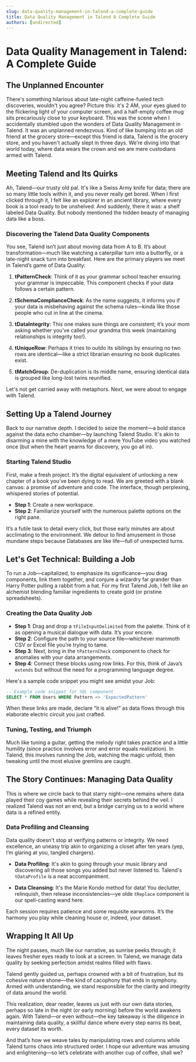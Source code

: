 ```yaml
---
slug: data-quality-management-in-talend-a-complete-guide
title: Data Quality Management in Talend A Complete Guide
authors: [undirected]
---
```



# Data Quality Management in Talend: A Complete Guide

## The Unplanned Encounter

There's something hilarious about late-night caffeine-fueled tech discoveries, wouldn't you agree? Picture this: it's 2 AM, your eyes glued to the flickering light of your computer screen, and a half-empty coffee mug sits precariously close to your keyboard. This was the scene when I accidentally stumbled upon the wonders of Data Quality Management in Talend. It was an unplanned rendezvous. Kind of like bumping into an old friend at the grocery store—except this friend is data, Talend is the grocery store, and you haven't actually slept in three days. We’re diving into that world today, where data wears the crown and we are mere custodians armed with Talend.

## Meeting Talend and Its Quirks

Ah, Talend—our trusty old pal. It's like a Swiss Army knife for data; there are so many little tools within it, and you never really get bored. When I first clicked through it, I felt like an explorer in an ancient library, where every book is a tool ready to be unshelved. And suddenly, there it was: a shelf labeled Data Quality. But nobody mentioned the hidden beauty of managing data like a boss.

### Discovering the Talend Data Quality Components

You see, Talend isn’t just about moving data from A to B. It’s about transformation—much like watching a caterpillar turn into a butterfly, or a late-night snack turn into breakfast. Here are the primary players we meet in Talend’s game of Data Quality:

1. **tPatternCheck**: Think of it as your grammar school teacher ensuring your grammar is impeccable. This component checks if your data follows a certain pattern.
   
2. **tSchemaComplianceCheck**: As the name suggests, it informs you if your data is misbehaving against the schema rules—kinda like those people who cut in line at the cinema.

3. **tDataIntegrity**: This one makes sure things are consistent; it’s your mom asking whether you’ve called your grandma this week (maintaining relationships is integrity too!).

4. **tUniqueRow**: Perhaps it tries to outdo its siblings by ensuring no two rows are identical—like a strict librarian ensuring no book duplicates exist.

5. **tMatchGroup**: De-duplication is its middle name, ensuring identical data is grouped like long-lost twins reunified.

Let's not get carried away with metaphors. Next, we were about to engage with Talend.

## Setting Up a Talend Journey

Back to our narrative depth. I decided to seize the moment—a bold stance against the data echo chamber—by launching Talend Studio. It's akin to disarming a mine with the knowledge of a mere YouTube video you watched once (but when the heart yearns for discovery, you go all in).

### Starting Talend Studio

First, make a fresh project. It’s the digital equivalent of unlocking a new chapter of a book you’ve been dying to read. We are greeted with a blank canvas: a promise of adventure and code. The interface, though perplexing, whispered stories of potential.

- **Step 1**: Create a new workspace.
- **Step 2**: Familiarize yourself with the numerous palette options on the right pane.

It’s a futile task to detail every click, but those early minutes are about acclimating to the environment. We detour to find amusement in those mundane steps because Databases are like life—full of unexpected turns.

## Let's Get Technical: Building a Job

To run a Job—capitalized, to emphasize its significance—you drag components, link them together, and conjure a wizardry far grander than Harry Potter pulling a rabbit from a hat. For my first Talend Job, I felt like an alchemist blending familiar ingredients to create gold (or pristine spreadsheets).

### Creating the Data Quality Job

- **Step 1**: Drag and drop a `tFileInputDelimited` from the palette. Think of it as opening a musical dialogue with data. It’s your encore.
- **Step 2**: Configure the path to your source file—whichever mammoth CSV or Excel file you’re trying to tame.
- **Step 3**: Next, bring in the `tPatternCheck` component to check for anomalies with your data arrangements.
- **Step 4**: Connect these blocks using row links. For this, think of Java’s `extends` but without the need for a programming language degree.

Here's a sample code snippet you might see amidst your Job:

```sql
-- Example code snippet for SQL component
SELECT * FROM Users WHERE Pattern <> 'ExpectedPattern'
```

When these links are made, declare “it is alive!” as data flows through this elaborate electric circuit you just crafted.

### Tuning, Testing, and Triumph

Much like tuning a guitar, getting the melody right takes practice and a little humility (since practice involves error and error equals realization). In Talend, this involves running the Job, watching the magic unfold, then tweaking until the most elusive gremlins are caught.

## The Story Continues: Managing Data Quality

This is where we circle back to that starry night—one remains where data played their coy games while revealing their secrets behind the veil. I realized Talend was not an end, but a bridge carrying us to a world where data is a refined entity.

### Data Profiling and Cleansing

Data quality doesn't stop at verifying patterns or integrity. We need excellence, an uneasy trip akin to organizing a closet after ten years (yep, I’m glaring at you, tangled chargers).

- **Data Profiling**: It's akin to going through your music library and discovering all those songs you added but never listened to. Talend's `tDataProfile` is a neat accompaniment. 

- **Data Cleansing**: It's the Marie Kondo method for data! You declutter, relinquish, then release inconsistencies—ye olde `tReplace` component is our spell-casting wand here.

Each session requires patience and some requisite earworms. It’s the harmony you play while cleaning house or, indeed, your dataset.

## Wrapping It All Up

The night passes, much like our narrative, as sunrise peeks through; it leaves fresher eyes ready to look at a screen. In Talend, we manage data quality by seeking perfection amidst realms filled with flaws. 

Talend gently guided us, perhaps crowned with a bit of frustration, but its cohesive nature shone—the kind of cacophony that ends in symphony. Armed with understanding, we stand responsible for the clarity and integrity of data around the world.

This realization, dear reader, leaves us just with our own data stories, perhaps so late in the night (or early morning) before the world awakens again. With Talend—or even without—the key takeaway is the diligence in maintaining data quality, a skillful dance where every step earns its beat, every dataset its worth.

And that’s how we weave tales by manipulating rows and columns while Talend turns chaos into structured order. I hope our adventure was amusing and enlightening—so let’s celebrate with another cup of coffee, shall we?